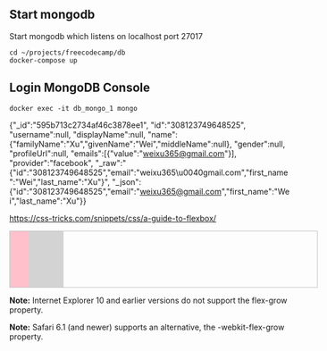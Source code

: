 ## Start mongodb

Start mongodb which listens on localhost port 27017 
```
cd ~/projects/freecodecamp/db
docker-compose up
```

## Login MongoDB Console
```
docker exec -it db_mongo_1 mongo
```

{"_id":"595b713c2734af46c3878ee1",
"id":"308123749648525",
"username":null,
"displayName":null,
"name":{"familyName":"Xu","givenName":"Wei","middleName":null},
"gender":null,
"profileUrl":null,
"emails":[{"value":"weixu365@gmail.com"}],
"provider":"facebook",
"_raw":"{\"id\":\"308123749648525\",\"email\":\"weixu365\\u0040gmail.com\",\"first_name\":\"Wei\",\"last_name\":\"Xu\"}",
"_json":{"id":"308123749648525","email":"weixu365@gmail.com","first_name":"Wei","last_name":"Xu"}}



https://css-tricks.com/snippets/css/a-guide-to-flexbox/
<html>
<head>
<style>
#main {
    width: 550px;
    height: 100px;
    border: 1px solid #c3c3c3;
    display: -webkit-flex; /* Safari */
    display: flex;
}

/* Standard syntax */
#main div:nth-of-type(1) {flex-grow: 1;}
#main div:nth-of-type(2) {flex-grow: 0; width: 32px;}
#main div:nth-of-type(3) {flex-grow: 0; width: 64px;}
</style>
</head>
<body>

<div id="main">
  <div style="background-color:coral;"></div>
  <div style="background-color:pink;"></div>
  <div style="background-color:lightgrey;"></div>
</div>

<p><b>Note:</b> Internet Explorer 10 and earlier versions do not support the flex-grow property.</p>

<p><b>Note:</b> Safari 6.1 (and newer) supports an alternative, the -webkit-flex-grow property.</p>

</body>
</html>


